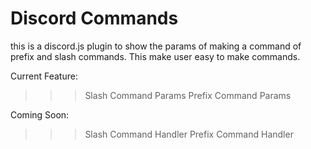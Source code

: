 # Discord Commands

this is a discord.js plugin to show the params of making a command of prefix and slash commands. This make user easy to make commands.

Current Feature:
>>> Slash Command Params 
Prefix Command Params

Coming Soon:
>>> Slash Command Handler
Prefix Command Handler
